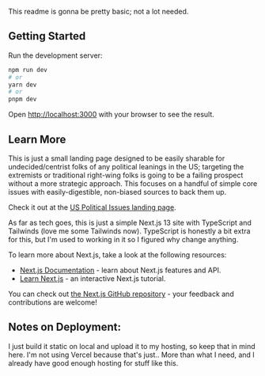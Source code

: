 This readme is gonna be pretty basic; not a lot needed.

## Getting Started

Run the development server:

```bash
npm run dev
# or
yarn dev
# or
pnpm dev
```

Open [http://localhost:3000](http://localhost:3000) with your browser to see the result.

## Learn More

This is just a small landing page designed to be easily sharable for undecided/centrist folks of any political leanings in the US; targeting the extremists or traditional right-wing folks is going to be a failing prospect without a more strategic approach. This focuses on a handful of simple core issues with easily-digestible, non-biased sources to back them up.

Check it out at the [US Political Issues landing page](https://uspoliticalissues.com).

As far as tech goes, this is just a simple Next.js 13 site with TypeScript and Tailwinds (love me some Tailwinds now). TypeScript is honestly a bit extra for this, but I'm used to working in it so I figured why change anything.

To learn more about Next.js, take a look at the following resources:

- [Next.js Documentation](https://nextjs.org/docs) - learn about Next.js features and API.
- [Learn Next.js](https://nextjs.org/learn) - an interactive Next.js tutorial.

You can check out [the Next.js GitHub repository](https://github.com/vercel/next.js/) - your feedback and contributions are welcome!

## Notes on Deployment:

I just build it static on local and upload it to my hosting, so keep that in mind here. I'm not using Vercel because that's just.. More than what I need, and I already have good enough hosting for stuff like this.